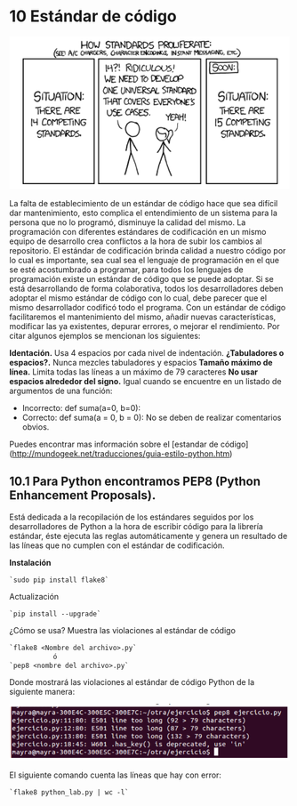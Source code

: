 # 10 Estándar de código
![By Randall Munroe](images/howstandarprofile.png)

La falta de establecimiento de un estándar de código hace que sea difícil dar mantenimiento, esto complica el entendimiento de un sistema para la persona que no lo programó, disminuye la calidad del mismo. La programación con diferentes estándares de codificación en un mismo equipo de desarrollo crea conflictos a la hora de subir los cambios al repositorio.
El estándar de codificación brinda calidad a nuestro código por lo cual es importante, sea cual sea el lenguaje de programación en el que se esté acostumbrado a programar,  para todos los lenguajes de programación existe un estándar de código que se puede adoptar.
Si se está desarrollando de forma colaborativa, todos los desarrolladores deben adoptar el mismo estándar de código con lo cual, debe parecer que el mismo desarrollador codificó todo el programa. Con un estándar de código facilitaremos el mantenimiento del mismo, añadir nuevas características, modificar las ya existentes, depurar errores, o mejorar el rendimiento. 
Por citar algunos ejemplos se mencionan los siguientes:

__Identación.__ Usa 4 espacios por cada nivel de indentación.
__¿Tabuladores o espacios?.__ Nunca mezcles tabuladores y espacios
__Tamaño máximo de línea.__ Limita todas las líneas a un máximo de 79 caracteres
__No usar espacios alrededor del signo.__ Igual cuando se encuentre en un listado de argumentos de una función:
* Incorrecto:
	def suma(a=0, b=0):
* Correcto:
	def suma(a = 0, b = 0):
No se deben de realizar comentarios obvios.

Puedes encontrar mas información sobre el [estandar de código] (http://mundogeek.net/traducciones/guia-estilo-python.htm)

## 10.1 Para Python encontramos PEP8 (Python Enhancement Proposals).

Está dedicada a la recopilación de los estándares seguidos por los desarrolladores de Python a la hora de escribir código para la librería estándar, éste ejecuta las reglas automáticamente y genera un resultado de las líneas que no cumplen con el estándar de codificación.

__Instalación__

    `sudo pip install flake8`

Actualización

    `pip install --upgrade`

¿Cómo se usa?
Muestra las violaciones al estándar de código 

    `flake8 <Nombre del archivo>.py`
               ó
    `pep8 <nombre del archivo>.py`

Donde mostrará las violaciones al estándar de código Python de la siguiente manera:

![](images/Violacionalestandar.png)

El siguiente comando cuenta las líneas que hay con error:

    `flake8 python_lab.py | wc -l`




